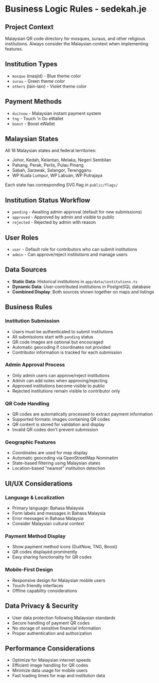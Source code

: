 # Business Logic Rules - sedekah.je

## Project Context
Malaysian QR code directory for mosques, suraus, and other religious institutions. Always consider the Malaysian context when implementing features.

## Institution Types
- `mosque` (masjid) - Blue theme color
- `surau` - Green theme color  
- `others` (lain-lain) - Violet theme color

## Payment Methods
- `duitnow` - Malaysian instant payment system
- `tng` - Touch 'n Go eWallet
- `boost` - Boost eWallet

## Malaysian States
All 16 Malaysian states and federal territories:
- Johor, Kedah, Kelantan, Melaka, Negeri Sembilan
- Pahang, Perak, Perlis, Pulau Pinang
- Sabah, Sarawak, Selangor, Terengganu
- WP Kuala Lumpur, WP Labuan, WP Putrajaya

Each state has corresponding SVG flag in `public/flags/`

## Institution Status Workflow
- `pending` - Awaiting admin approval (default for new submissions)
- `approved` - Approved by admin and visible to public
- `rejected` - Rejected by admin with reason

## User Roles
- `user` - Default role for contributors who can submit institutions
- `admin` - Can approve/reject institutions and manage users

## Data Sources
- **Static Data**: Historical institutions in `app/data/institutions.ts`
- **Dynamic Data**: User-contributed institutions in PostgreSQL database
- **Combined Display**: Both sources shown together on maps and listings

## Business Rules

### Institution Submission
- Users must be authenticated to submit institutions
- All submissions start with `pending` status
- QR code images are optional but encouraged
- Automatic geocoding if coordinates not provided
- Contributor information is tracked for each submission

### Admin Approval Process
- Only admin users can approve/reject institutions
- Admin can add notes when approving/rejecting
- Approved institutions become visible to public
- Rejected institutions remain visible to contributor only

### QR Code Handling
- QR codes are automatically processed to extract payment information
- Supported formats: images containing QR codes
- QR content is stored for validation and display
- Invalid QR codes don't prevent submission

### Geographic Features
- Coordinates are used for map display
- Automatic geocoding via OpenStreetMap Nominatim
- State-based filtering using Malaysian states
- Location-based "nearest" institution detection

## UI/UX Considerations

### Language & Localization
- Primary language: Bahasa Malaysia
- Form labels and messages in Bahasa Malaysia
- Error messages in Bahasa Malaysia
- Consider Malaysian cultural context

### Payment Method Display
- Show payment method icons (DuitNow, TNG, Boost)
- QR codes displayed prominently
- Easy sharing functionality for QR codes

### Mobile-First Design
- Responsive design for Malaysian mobile users
- Touch-friendly interfaces
- Offline capability considerations

## Data Privacy & Security
- User data protection following Malaysian standards
- Secure handling of payment QR codes
- No storage of sensitive financial information
- Proper authentication and authorization

## Performance Considerations
- Optimize for Malaysian internet speeds
- Efficient image handling for QR codes
- Minimize data usage for mobile users
- Fast loading times for map and institution data